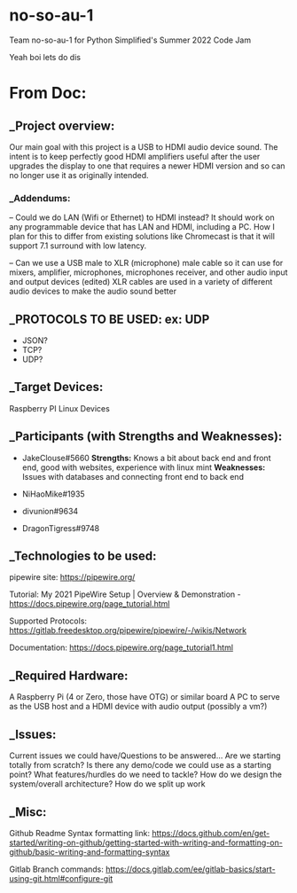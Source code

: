 # no-so-au-1
Team no-so-au-1 for Python Simplified's Summer 2022 Code Jam

Yeah boi lets do dis


# From Doc:
## _Project overview:
Our main goal with this project is a USB to HDMI audio device sound. The intent is to keep perfectly good HDMI amplifiers useful after the user upgrades the display to one that requires a newer HDMI version and so can no longer use it as originally intended.

### _Addendums:
– Could we do LAN (Wifi or Ethernet) to HDMI instead? It should work on any programmable device that has LAN and HDMI, including a PC. How I plan for this to differ from existing solutions like Chromecast is that it will support 7.1 surround with low latency.

– Can we use a USB male to XLR (microphone) male cable so it can use for mixers, amplifier, microphones, microphones receiver, and other audio input and output devices (edited) XLR cables are used in a variety of different audio devices to make the audio sound better

## _PROTOCOLS TO BE USED: ex: UDP
- JSON?
- TCP?
- UDP?

## _Target Devices:
Raspberry PI
Linux Devices


## _Participants (with Strengths and Weaknesses):
- JakeClouse#5660 **Strengths:** Knows a bit about back end and front end, good with websites, experience with linux mint **Weaknesses:** Issues with databases and connecting front end to back end

- NiHaoMike#1935
- divunion#9634
- DragonTigress#9748


## _Technologies to be used:
pipewire site: https://pipewire.org/

Tutorial: My 2021 PipeWire Setup | Overview & Demonstration
    - https://docs.pipewire.org/page_tutorial.html

Supported Protocols: https://gitlab.freedesktop.org/pipewire/pipewire/-/wikis/Network

Documentation: https://docs.pipewire.org/page_tutorial1.html



## _Required Hardware:
A Raspberry Pi (4 or Zero, those have OTG) or similar board
A PC to serve as the USB host and a HDMI device with audio output
(possibly a vm?)


## _Issues:
Current issues we could have/Questions to be answered…
Are we starting totally from scratch? Is there any demo/code we could use as a starting point?
What features/hurdles do we need to tackle?
How do we design the system/overall architecture?
How do we split up work


## _Misc:
Github Readme Syntax formatting link: https://docs.github.com/en/get-started/writing-on-github/getting-started-with-writing-and-formatting-on-github/basic-writing-and-formatting-syntax

Gitlab Branch commands: https://docs.gitlab.com/ee/gitlab-basics/start-using-git.html#configure-git

